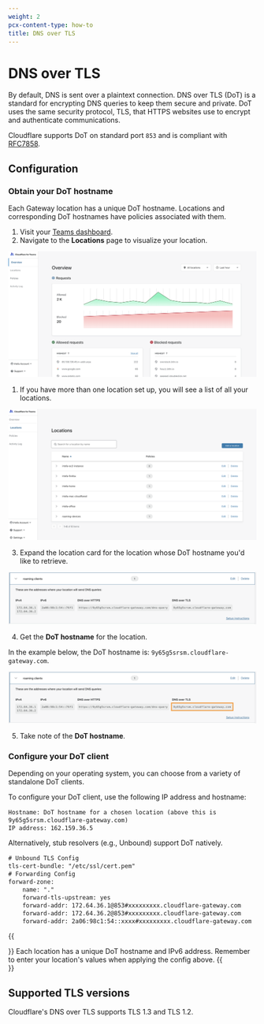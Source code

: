 ```yaml
---
weight: 2
pcx-content-type: how-to
title: DNS over TLS
---
```


# DNS over TLS

By default, DNS is sent over a plaintext connection. DNS over TLS (DoT) is a standard for encrypting DNS queries to keep them secure and private. DoT uses the same security protocol, TLS, that HTTPS websites use to encrypt and authenticate communications.

Cloudflare supports DoT on standard port `853` and is compliant with [RFC7858](https://tools.ietf.org/html/rfc7858).

## Configuration

### Obtain your DoT hostname

Each Gateway location has a unique DoT hostname. Locations and corresponding DoT hostnames have policies associated with them.

1. Visit your [Teams dashboard](https://dash.teams.cloudflare.com/).
1. Navigate to the **Locations** page to visualize your location.

![Go to teams dash](../../../static/documentation/connections/go-to-teams-dashboard.png)

1. If you have more than one location set up, you will see a list of all your locations.

![Go to locations page](../../../static/documentation/connections/go-to-locations-page.png)

3. Expand the location card for the location whose DoT hostname you'd like to retrieve.

![Expand location card](../../../static/documentation/connections/expand-locations-card.png)

4. Get the **DoT hostname** for the location.

In the example below, the DoT hostname is: `9y65g5srsm.cloudflare-gateway.com`.

![Get unique subdomain](../../../static/documentation/connections/get-unique-subdomain.png)

5. Take note of the **DoT hostname**.

### Configure your DoT client

Depending on your operating system, you can choose from a variety of standalone DoT clients.

To configure your DoT client, use the following IP address and hostname:

```text
Hostname: DoT hostname for a chosen location (above this is 9y65g5srsm.cloudflare-gateway.com)
IP address: 162.159.36.5
```

Alternatively, stub resolvers (e.g., Unbound) support DoT natively.

```text
# Unbound TLS Config
tls-cert-bundle: "/etc/ssl/cert.pem"
# Forwarding Config
forward-zone:
	name: "."
	forward-tls-upstream: yes
	forward-addr: 172.64.36.1@853#xxxxxxxxx.cloudflare-gateway.com
	forward-addr: 172.64.36.2@853#xxxxxxxxx.cloudflare-gateway.com
	forward-addr: 2a06:98c1:54::xxxx#xxxxxxxxx.cloudflare-gateway.com
```

 {{<Aside>}}
Each location has a unique DoT hostname and IPv6 address. Remember to enter your location's values when applying the config above.
{{</Aside>}}

## Supported TLS versions

Cloudflare's DNS over TLS supports TLS 1.3 and TLS 1.2.